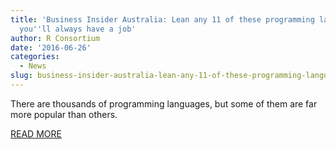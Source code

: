 ```yaml
---
title: 'Business Insider Australia: Lean any 11 of these programming languages and
  you''ll always have a job'
author: R Consortium
date: '2016-06-26'
categories:
  - News
slug: business-insider-australia-lean-any-11-of-these-programming-languages-and-youll-always-have-a-job
---
```


There are thousands of programming languages, but some of them are far more popular than others.

[READ MORE](http://www.businessinsider.com.au/programming-languages-in-highest-demand-2015-6#java-originally-invented-in-1991-as-a-programming-language-for-smart-televisions-oracles-java-is-now-the-most-popular-language-in-the-world--a-position-solidified-by-the-fact-that-java-is-crucial-to-android-app-development-and-lots-of-business-software-1)

